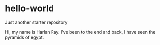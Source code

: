 # hello-world
Just another starter repository

Hi, my name is Harlan Ray.
I've been to the end and back, I have seen the pyramids of egypt.
